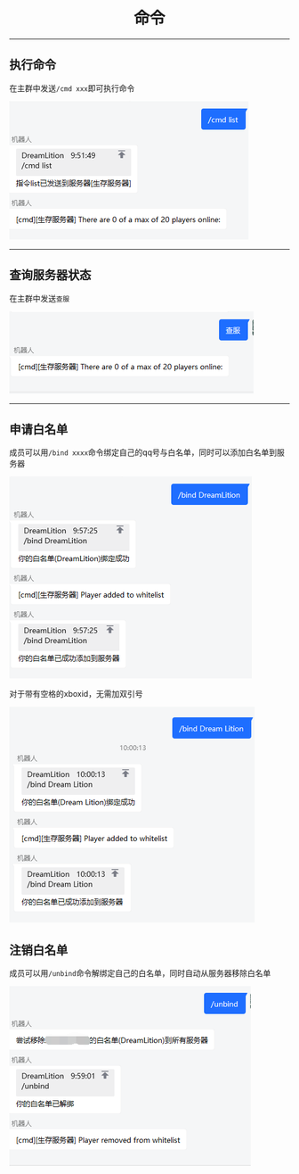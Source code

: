 # <center>命令</center>

***

## 执行命令

在主群中发送`/cmd xxx`即可执行命令

![](./img/cmd.png)

***

## 查询服务器状态

在主群中发送`查服`

![](./img/cf.png)


***

## 申请白名单

成员可以用`/bind xxxx`命令绑定自己的qq号与白名单，同时可以添加白名单到服务器

![](./img/bind.png)

对于带有空格的xboxid，无需加双引号

![](./img/bind2.png)

## 注销白名单

成员可以用`/unbind`命令解绑定自己的白名单，同时自动从服务器移除白名单

![](./img/unbind.png)